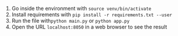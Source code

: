 1. Go inside the environment with `source venv/bin/activate`
2. Install requirements with `pip install -r requirements.txt --user`
3. Run the file with`python main.py` or `python app.py`
4. Open the URL `localhost:8050` in a web browser to see the result